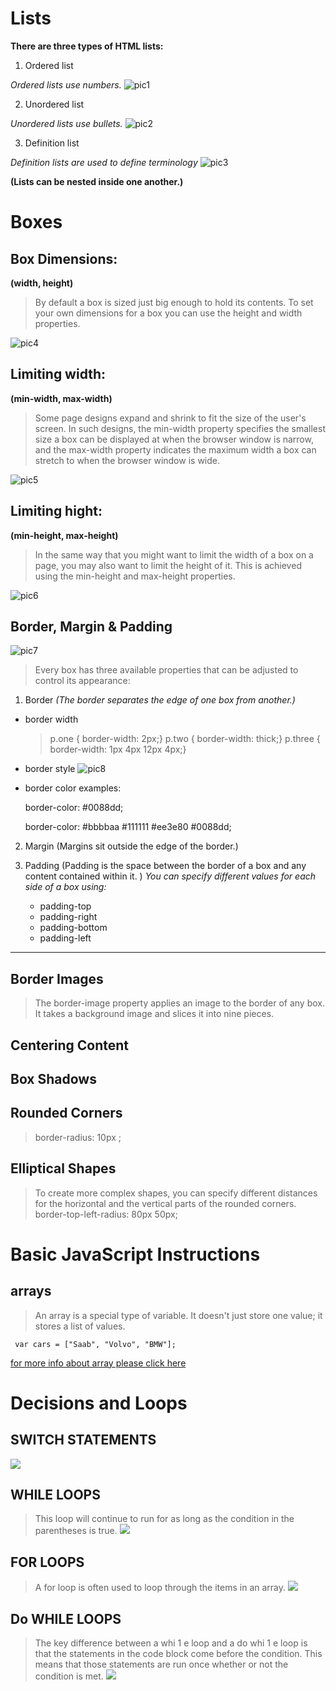 # Lists
**There are three types of HTML lists:**
  1. Ordered list

  *Ordered lists use numbers.*
  ![pic1](read3p1.png)

  2. Unordered list

  *Unordered lists use bullets.*
  ![pic2](read3p2.png)

  3. Definition list

  *Definition lists are used to define terminology*
  ![pic3](read3p3.png)

  **(Lists can be nested inside one another.)**
 

# Boxes
   
   ## Box Dimensions:
   **(width, height)**

   > By default a box is sized just big enough to hold its contents. To set your own dimensions for a box you can use the height and width properties.

   ![pic4](read3p4.png)

   ## Limiting width:
   **(min-width, max-width)**

   > Some page designs expand and shrink to fit the size of the user's screen. In such designs, the min-width property specifies the smallest size a box can be displayed at when the browser window is narrow, and the max-width property indicates the maximum width a box can stretch to when the browser window is wide.

   ![pic5](read3p5.png)

   ## Limiting hight:
   **(min-height, max-height)**

   >In the same way that you might want to limit the width of a box on a page, you may also want to limit the height of it. This is achieved using the min-height and max-height properties.

   ![pic6](read3p6.png)

   ## Border, Margin & Padding

   ![pic7](read3p7.png)

   >Every box has three available properties that can be adjusted to control its appearance:

1. Border
     *(The border separates the edge of one box from another.)*

- border width

       
     >  p.one {
         border-width: 2px;}
       p.two {
         border-width: thick;}
       p.three {
         border-width: 1px 4px 12px 4px;}
       
       

- border style
 ![pic8](read3p8.png)
       

- border color
  examples:

  border-color: #0088dd;

  border-color: #bbbbaa #111111 #ee3e80 #0088dd;




2. Margin
     (Margins sit outside the edge of the border.)

3. Padding
     (Padding is the space between the border of a box and any content contained within it. )
     *You can specify different values for each side of a box using:*

     - padding-top
     - padding-right
     - padding-bottom
     - padding-left




----------------------------------------

   ## Border Images 
   > The border-image property applies an image to the border of any box. It takes a background image and slices it into nine pieces. 

   ## Centering Content
   ## Box Shadows
   ## Rounded Corners 
   > border-radius: 10px ;
   ## Elliptical Shapes 
   > To create more complex shapes, you can specify different distances for the horizontal and the vertical parts of the rounded corners.
   > border-top-left-radius: 80px 50px;
   


# Basic JavaScript Instructions
  ## arrays 
  > An array is a special type of variable. It doesn't 
just store one value; it stores a list of values. 


```
 var cars = ["Saab", "Volvo", "BMW"];
```


 [for more info about array please click here ](https://www.w3schools.com/js/js_arrays.asp)
  


# Decisions and Loops
  ## SWITCH STATEMENTS
  ![](sl1.png)
  ## WHILE LOOPS
  >This loop will continue to run 
for as long as the condition in 
the parentheses is true.
  ![](sl2.png)
  ## FOR LOOPS 
  >A for loop is often used to loop 
through the items in an array. 
  ![](sl3.png)
  ## Do WHILE LOOPS
  >The key difference between 
a whi 1 e loop and a do whi 1 e 
loop is that the statements in 
the code block come before the 
condition. This means that those 
statements are run once whether 
or not the condition is met. 
  ![](sl4.png)
